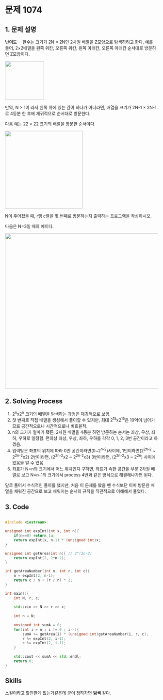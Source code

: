 # 문제 1074
## 1. 문제 설명
 **난이도** <img src="https://d2gd6pc034wcta.cloudfront.net/tier/10.svg" width="11em"></img>
한수는 크기가 2N × 2N인 2차원 배열을 Z모양으로 탐색하려고 한다. 예를 들어, 2×2배열을 왼쪽 위칸, 오른쪽 위칸, 왼쪽 아래칸, 오른쪽 아래칸 순서대로 방문하면 Z모양이다.

<img src="https://upload.acmicpc.net/21c73b56-5a91-43aa-b71f-9b74925c0adc/-/preview/" width="128px"></img>

만약, N > 1이 라서 왼쪽 위에 있는 칸이 하나가 아니라면, 배열을 크기가 2N-1 × 2N-1로 4등분 한 후에 재귀적으로 순서대로 방문한다.

다음 예는 22 × 22 크기의 배열을 방문한 순서이다.

<img src="https://upload.acmicpc.net/adc7cfae-e84d-4d5c-af8e-ee011f8fff8f/-/preview/" width="256px"></img>

N이 주어졌을 때, r행 c열을 몇 번째로 방문하는지 출력하는 프로그램을 작성하시오.

다음은 N=3일 때의 예이다.


<img src="https://upload.acmicpc.net/d3e84bb7-9424-4764-ad3a-811e7fcbd53f/-/preview/" width="512px"></img>

## 2. Solving Process
1. 2<sup>n</sup>x2<sup>n</sup> 크기의 배열을 탐색하는 과정은 재귀적으로 보임.
2. 첫 번째로 직접 배열을 생성해서 풀이할 수 있지만, 최대 2<sup>15</sup>x2<sup>15</sup>은 10억이 넘어가므로 공간적으로나 시간적으로나 비효율적.
3. n의 크기가 얼마가 됐든, 2차원 배열을 4등분 하면 방문하는 순서는 좌상, 우상, 좌하, 우하로 일정함. 편의상 좌상, 우상, 좌하, 우하를 각각 0, 1, 2, 3번 공간이라고 하겠음.
4. 입력받은 좌표의 위치에 따라 0번 공간이라면(0~2<sup>n-2</sup>)사이에, 1번이라면(2<sup>2n-2</sup> ~ 2<sup>2n-2</sup>x2) 2번이라면, (2<sup>2n-2</sup>x2 ~ 2<sup>2n-2</sup>x3) 3번이라면, (2<sup>2n-2</sup>x3 ~ 2<sup>2n</sup>) 사이에 있음을 알 수 있음.
5. 좌표가 N=n의 크기에서 어느 위치인지 구하면, 좌표가 속한 공간을 부분 2차원 배열로 보고 N=n-1의 크기에서 process 4번과 같은 방식으로 해결해나가면 된다.

말로 풀어서 수식적인 풀이를 했지만, 처음 이 문제를 봤을 땐 수식보단 이미 방문한 배열을 채워진 공간으로 보고 채워지는 순서의 규칙을 직관적으로 이해해서 풀었다.


## 3. Code

```cpp

#include <iostream>

unsigned int expInt(int x, int n){
	if(n==0) return 1u;
	return expInt(x, n-1) * (unsigned int)x;
}

unsigned int getArea(int n){ // 2^(2n-2)
	return expInt(2, 2*n-2);
}

int getAreaNumber(int n, int r, int c){
	n = expInt(2, n-1);
	return c / n + (r / n) * 2;
}

int main(){
	int N, r, c;
	
	std::cin >> N >> r >> c;
	
	int n = N;
	
	unsigned int sumA = 0;
	for(int i = n ; i != 0 ; i--){
		sumA += getArea(i) * (unsigned int)getAreaNumber(i, r, c);
		r %= expInt(2, i-1);
		c %= expInt(2, i-1);
	}
	
	std::cout << sumA << std::endl;
	return 0;
}

```

## Skills
스킬이라고 할만한게 없는거같은데 굳이 정하자면 **탐색** 같다.
